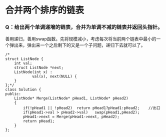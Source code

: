 # 合并两个排序的链表

### Q：给出两个单调递增的链表，合并为单调不减的链表并返回头指针。

善用递归，善用swap函数。先将规模减小，考虑每次将当前两个链表中最小的一个弹出来，弹出来一个之后剩下的又是一个子问题，递归下去就可以了。

```
/*
struct ListNode {
	int val;
	struct ListNode *next;
	ListNode(int x) :
			val(x), next(NULL) {
	}
};*/
class Solution {
public:
    ListNode* Merge(ListNode* pHead1, ListNode* pHead2)
    {
        if(!pHead1 || !pHead2)	return pHead1?pHead1:pHead2;	//出口
        if(pHead1->val > pHead2->val)	swap(pHead1,pHead2);
        pHead1->next = Merge(pHead1->next, pHead2);
        return pHead1;
    }
};
```